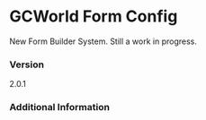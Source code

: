 # GCWorld Form Config

New Form Builder System.  Still a work in progress.




### Version
2.0.1

### Additional Information
